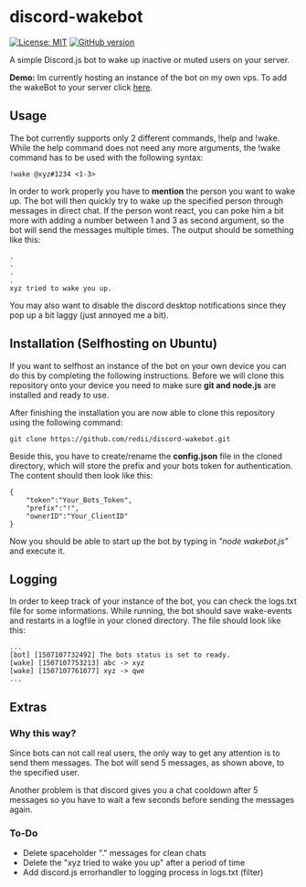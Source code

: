 # discord-wakebot 
[![License: MIT](https://img.shields.io/badge/License-MIT-yellow.svg)](https://opensource.org/licenses/MIT) [![GitHub version](https://badge.fury.io/gh/redii%2Fdiscord-wakebot.svg)](https://badge.fury.io/gh/redii%2Fdiscord-wakebot)

A simple Discord.js bot to wake up inactive or muted users on your server.

**Demo:** Im currently hosting an instance of the bot on my own vps. To add the wakeBot to your server click [here](https://discordapp.com/oauth2/authorize?client_id=362303227871625219&scope=bot&permissions=1117184).

## Usage
The bot currently supports only 2 different commands, !help and !wake. While the help command does not need any more arguments, the !wake command has to be used with the following syntax:

    !wake @xyz#1234 <1-3>

In order to work properly you have to **mention** the person you want to wake up. The bot will then quickly try to wake up the specified person through messages in direct chat. If the person wont react, you can poke him a bit more with adding a number between 1 and 3 as second argument, so the bot will send the messages multiple times. The output should be something like this:

    .
    .
    .
    .
    xyz tried to wake you up.

You may also want to disable the discord desktop notifications since they pop up a bit laggy (just annoyed me a bit).

## Installation (Selfhosting on Ubuntu)
If you want to selfhost an instance of the bot on your own device you can do this by completing the following instructions. Before we will clone this repository onto your device you need to make sure **git and node.js** are installed and ready to use. 

After finishing the installation you are now able to clone this repository using the following command:

    git clone https://github.com/redii/discord-wakebot.git

Beside this, you have to create/rename the **config.json** file in the cloned directory, which will store the prefix and your bots token for authentication. The content should then look like this:

    {
        "token":"Your_Bots_Token",
        "prefix":"!",
        "ownerID":"Your_ClientID"
    }

Now you should be able to start up the bot by typing in *"node wakebot.js"* and execute it.

## Logging
In order to keep track of your instance of the bot, you can check the logs.txt file for some informations. While running, the bot should save wake-events and restarts in a logfile in your cloned directory. The file should look like this:

    ...
    [bot] [1507107732492] The bots status is set to ready.
    [wake] [1507107753213] abc -> xyz
    [wake] [1507107761077] xyz -> qwe
    ...

## Extras

### Why this way?
Since bots can not call real users, the only way to get any attention is to send them messages. The bot will send 5 messages, as shown above, to the specified user.

Another problem is that discord gives you a chat cooldown after 5 messages so you have to wait a few seconds before sending the messages again.

### To-Do
* Delete spaceholder "." messages for clean chats
* Delete the "xyz tried to wake you up" after a period of time
* Add discord.js errorhandler to logging process in logs.txt (filter)
